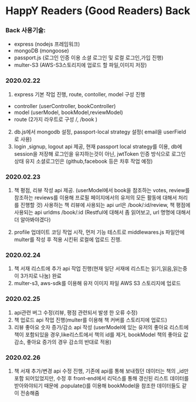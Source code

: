 # HappY Readers (Good Readers) Back

### Back 사용기술:

- express (nodejs 프레임워크)
- mongoDB (mongoose)
- passport.js (로그인 인증 이용 소셜 로그인 및 로컬 로그인,가입 진행)
- multer-S3 (AWS-S3스토리지에 업로드 할 파일,이미지 저장)

### 2020.02.22

1. express 기본 작업 진행, route, contoller, model 구성 진행

- controller (userController, bookController)
- model (userModel, bookModel,reviewModel)
- route (2가지 라우트로 구성 /, /book )

2. db.js에서 mongodb 설정, passport-local strategy 설정( email을 userField로 사용)
3. login ,signup, logout api 제공, 현재 passport local strategy를 이용, db에 session을 저장해 로그인을 유지하는것이 아닌, jwtToken 인증 방식으로 로그인 상태 유지 소셜로그인은 (github,facebook 등은 차후 작업 예정)

### 2020.02.23

1. 책 평점, 리뷰 작성 api 제공. (userModel에서 book을 참조하는 votes, review를 참조하는 reviews를 이용해 프로필 페이지에서의 유저의 모든 활동에 대해서 처리를 진행할 것)
   사용하는 책 리뷰에 사용되는 api url은 /book/:id/review, 책 평점에 사용되는 api urldms /book/:id (Restful에 대해서 좀 읽어보고, url 명명에 대해서 더 알아봐야겠다)

2. profile 업데이트 코딩 작업 시작, 먼저 기능 테스트로 middlewares.js 파일안에 multer를 작성 후 적용 시킨뒤 로컬에 업로드 진헹.

### 2020.02.24

1. 책 서재 리스트에 추가 api 작업 진행(현재 일단 서재에 리스트는 읽기,읽음,읽는중 이 3가지로 나눔) 완료
2. multer-s3, aws-sdk를 이용해 유저 이미지 파일 AWS S3 스토리지에 업로드

### 2020.02.25

1. api관련 버그 수정(리뷰, 평점 관련되서 발생 한 오류 수정)
2. 책 업로드 api 작업 진행(multer를 이용해 책 커버를 스토리지에 업로드)
3. 리뷰 좋아요 숫자 증가/감소 api 작성 (userModel에 있는 유저의 좋아요 리스트에 책이 포함되있을 경우,like리스트에서 책의 id를 제거, bookModel 책의 좋아요 값 감소, 좋아요 증가의 경우 감소의 반대로 적용)

### 2020.02.26

1. 책 서재 추가/변경 api 수정 진행, 기존에 api를 통해 보내줬던 데이터는 책의 \_id만 포함 되어있었지만, 수정 후 front-end에서 리덕스를 통해 갱신된 리스트 데이터를 받아와야되기 때문에 .populate()를 이용해 bookModel을 참조한 데이터들도 같이 전송해줌
